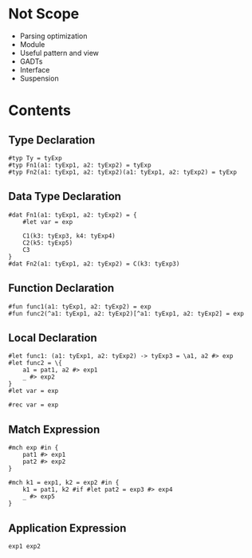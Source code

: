 # Not Scope

* Parsing optimization
* Module
* Useful pattern and view
* GADTs
* Interface
* Suspension

# Contents

## Type Declaration

```
#typ Ty = tyExp
#typ Fn1(a1: tyExp1, a2: tyExp2) = tyExp
#typ Fn2(a1: tyExp1, a2: tyExp2)(a1: tyExp1, a2: tyExp2) = tyExp
```

## Data Type Declaration

```
#dat Fn1(a1: tyExp1, a2: tyExp2) = {
	#let var = exp

	C1(k3: tyExp3, k4: tyExp4)
	C2(k5: tyExp5)
	C3
}
#dat Fn2(a1: tyExp1, a2: tyExp2) = C(k3: tyExp3)
```

## Function Declaration

```
#fun func1(a1: tyExp1, a2: tyExp2) = exp
#fun func2(^a1: tyExp1, a2: tyExp2)[^a1: tyExp1, a2: tyExp2] = exp
```

## Local Declaration

```
#let func1: (a1: tyExp1, a2: tyExp2) -> tyExp3 = \a1, a2 #> exp
#let func2 = \{
	a1 = pat1, a2 #> exp1
	_ #> exp2
}
#let var = exp

#rec var = exp
```

## Match Expression

```
#mch exp #in {
	pat1 #> exp1
	pat2 #> exp2
}

#mch k1 = exp1, k2 = exp2 #in {
	k1 = pat1, k2 #if #let pat2 = exp3 #> exp4
	_ #> exp5
}
```

## Application Expression

```
exp1 exp2
```
